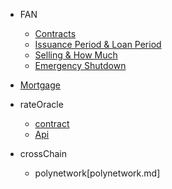 - FAN
	- [Contracts](README.md)
	- [Issuance Period & Loan Period](IssuancePeriod&LoanPeriod.md)
	- [Selling & How Much](Selling&HowMuch.md)
	- [Emergency Shutdown](EmergencyShutdown.md)
- [Mortgage](mortgage.md)
- rateOracle
	- [contract](Contract.md)
	- [Api](Api.md)

- crossChain
	- polynetwork[polynetwork.md]